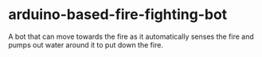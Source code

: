# arduino-based-fire-fighting-bot
A bot that can move towards the fire as it automatically senses the fire and pumps out water around it to put down the fire.
